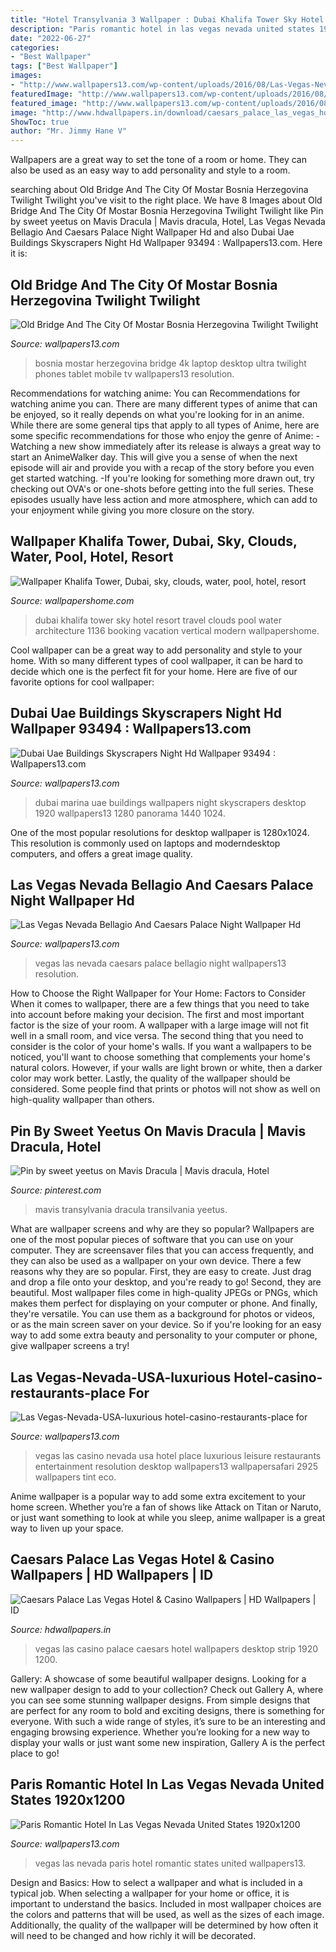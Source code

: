 ```yaml
---
title: "Hotel Transylvania 3 Wallpaper : Dubai Khalifa Tower Sky Hotel Resort Travel Clouds Pool Water Architecture 1136 Booking Vacation Vertical Modern Wallpapershome"
description: "Paris romantic hotel in las vegas nevada united states 1920x1200"
date: "2022-06-27"
categories:
- "Best Wallpaper"
tags: ["Best Wallpaper"]
images:
- "http://www.wallpapers13.com/wp-content/uploads/2016/08/Las-Vegas-Nevada-USA-luxurious-hotel-casino-restaurants-place-for-entertainment-and-leisure-Wallpaper-HD-5200x2925.jpg"
featuredImage: "http://www.wallpapers13.com/wp-content/uploads/2016/08/Las-Vegas-Nevada-USA-luxurious-hotel-casino-restaurants-place-for-entertainment-and-leisure-Wallpaper-HD-5200x2925.jpg"
featured_image: "http://www.wallpapers13.com/wp-content/uploads/2016/08/Las-Vegas-Nevada-Bellagio-and-Caesars-Palace-Night-Wallpaper-HD-3840x2160.jpg"
image: "http://www.hdwallpapers.in/download/caesars_palace_las_vegas_hotel__casino-1920x1200.jpg"
ShowToc: true
author: "Mr. Jimmy Hane V"
---
```



Wallpapers are a great way to set the tone of a room or home. They can also be used as an easy way to add personality and style to a room.

	

		
searching about Old Bridge And The City Of Mostar Bosnia Herzegovina Twilight Twilight you've visit to the right place. We have 8 Images about Old Bridge And The City Of Mostar Bosnia Herzegovina Twilight Twilight like Pin by sweet yeetus on Mavis Dracula | Mavis dracula, Hotel, Las Vegas Nevada Bellagio And Caesars Palace Night Wallpaper Hd and also Dubai Uae Buildings Skyscrapers Night Hd Wallpaper 93494 : Wallpapers13.com. Here it is:
		
    
## Old Bridge And The City Of Mostar Bosnia Herzegovina Twilight Twilight

<img loading=lazy src="https://www.wallpapers13.com/wp-content/uploads/2018/10/Old-Bridge-and-the-City-of-Mostar-Bosnia-Herzegovina-Twilight-Twilight-4K-Ultra-HD-TV-Wallpaper-for-Desktop-Laptop-Tablet-And-Mobile-Phones-3840x2400.jpg" onerror="this.onerror=null;this.src='https://tse3.mm.bing.net/th?id=OIP.eh3MdaNLgd05pk9isMBRpAHaEo&amp;pid=15.1';" alt="Old Bridge And The City Of Mostar Bosnia Herzegovina Twilight Twilight">

_Source: wallpapers13.com_

>bosnia mostar herzegovina bridge 4k laptop desktop ultra twilight phones tablet mobile tv wallpapers13 resolution. 

	

Recommendations for watching anime: You can
Recommendations for watching anime you can. There are many different types of anime that can be enjoyed, so it really depends on what you're looking for in an anime. While there are some general tips that apply to all types of Anime, here are some specific recommendations for those who enjoy the genre of Anime: 
-Watching a new show immediately after its release is always a great way to start an AnimeWalker day. This will give you a sense of when the next episode will air and provide you with a recap of the story before you even get started watching. 
-If you're looking for something more drawn out, try checking out OVA's or one-shots before getting into the full series. These episodes usually have less action and more atmosphere, which can add to your enjoyment while giving you more closure on the story.

    
## Wallpaper Khalifa Tower, Dubai, Sky, Clouds, Water, Pool, Hotel, Resort

<img loading=lazy src="http://wallpapershome.com/images/pages/pic_v/1136.jpg" onerror="this.onerror=null;this.src='https://tse3.mm.bing.net/th?id=OIP.gOd-g_tCcFab1TNLvSQIUgHaNK&amp;pid=15.1';" alt="Wallpaper Khalifa Tower, Dubai, sky, clouds, water, pool, hotel, resort">

_Source: wallpapershome.com_

>dubai khalifa tower sky hotel resort travel clouds pool water architecture 1136 booking vacation vertical modern wallpapershome. 

	

Cool wallpaper can be a great way to add personality and style to your home. With so many different types of cool wallpaper, it can be hard to decide which one is the perfect fit for your home. Here are five of our favorite options for cool wallpaper: 

    
## Dubai Uae Buildings Skyscrapers Night Hd Wallpaper 93494 : Wallpapers13.com

<img loading=lazy src="http://www.wallpapers13.com/wp-content/uploads/2016/01/Dubai_uae_buildings_skyscrapers_night_hd-wallpaper-93494-1024x768.jpg" onerror="this.onerror=null;this.src='https://tse3.mm.bing.net/th?id=OIP.W9BRHT4m7Zj045Gcfay7nQHaFj&amp;pid=15.1';" alt="Dubai Uae Buildings Skyscrapers Night Hd Wallpaper 93494 : Wallpapers13.com">

_Source: wallpapers13.com_

>dubai marina uae buildings wallpapers night skyscrapers desktop 1920 wallpapers13 1280 panorama 1440 1024. 

	

One of the most popular resolutions for desktop wallpaper is 1280x1024. This resolution is commonly used on laptops and moderndesktop computers, and offers a great image quality.

    
## Las Vegas Nevada Bellagio And Caesars Palace Night Wallpaper Hd

<img loading=lazy src="http://www.wallpapers13.com/wp-content/uploads/2016/08/Las-Vegas-Nevada-Bellagio-and-Caesars-Palace-Night-Wallpaper-HD-3840x2160.jpg" onerror="this.onerror=null;this.src='https://tse1.mm.bing.net/th?id=OIP.9vvyGcb2BtnDjS3snMye3wHaEK&amp;pid=15.1';" alt="Las Vegas Nevada Bellagio And Caesars Palace Night Wallpaper Hd">

_Source: wallpapers13.com_

>vegas las nevada caesars palace bellagio night wallpapers13 resolution. 

	

How to Choose the Right Wallpaper for Your Home: Factors to Consider
When it comes to wallpaper, there are a few things that you need to take into account before making your decision. The first and most important factor is the size of your room. A wallpaper with a large image will not fit well in a small room, and vice versa. 
The second thing that you need to consider is the color of your home's walls. If you want a wallpapers to be noticed, you'll want to choose something that complements your home's natural colors. However, if your walls are light brown or white, then a darker color may work better. 
Lastly, the quality of the wallpaper should be considered. Some people find that prints or photos will not show as well on high-quality wallpaper than others.

    
## Pin By Sweet Yeetus On Mavis Dracula | Mavis Dracula, Hotel

<img loading=lazy src="https://i.pinimg.com/736x/f0/b1/d1/f0b1d1d9e73cad1a1370e057ce074697.jpg" onerror="this.onerror=null;this.src='https://tse3.mm.bing.net/th?id=OIP.VelJp8u-Tt40Ec9JzuMeFwHaKn&amp;pid=15.1';" alt="Pin by sweet yeetus on Mavis Dracula | Mavis dracula, Hotel">

_Source: pinterest.com_

>mavis transylvania dracula transilvania yeetus. 

	

What are wallpaper screens and why are they so popular?
Wallpapers are one of the most popular pieces of software that you can use on your computer. They are screensaver files that you can access frequently, and they can also be used as a wallpaper on your own device. There a few reasons why they are so popular. First, they are easy to create. Just drag and drop a file onto your desktop, and you're ready to go! Second, they are beautiful. Most wallpaper files come in high-quality JPEGs or PNGs, which makes them perfect for displaying on your computer or phone. And finally, they're versatile. You can use them as a background for photos or videos, or as the main screen saver on your device. So if you're looking for an easy way to add some extra beauty and personality to your computer or phone, give wallpaper screens a try!

    
## Las Vegas-Nevada-USA-luxurious Hotel-casino-restaurants-place For

<img loading=lazy src="http://www.wallpapers13.com/wp-content/uploads/2016/08/Las-Vegas-Nevada-USA-luxurious-hotel-casino-restaurants-place-for-entertainment-and-leisure-Wallpaper-HD-5200x2925.jpg" onerror="this.onerror=null;this.src='https://tse3.mm.bing.net/th?id=OIP.9Zf0-FXiXxQ5SFmcqbHe6QHaEK&amp;pid=15.1';" alt="Las Vegas-Nevada-USA-luxurious hotel-casino-restaurants-place for">

_Source: wallpapers13.com_

>vegas las casino nevada usa hotel place luxurious leisure restaurants entertainment resolution desktop wallpapers13 wallpapersafari 2925 wallpapers tint eco. 

	

Anime wallpaper is a popular way to add some extra excitement to your home screen. Whether you’re a fan of shows like Attack on Titan or Naruto, or just want something to look at while you sleep, anime wallpaper is a great way to liven up your space.

    
## Caesars Palace Las Vegas Hotel &amp; Casino Wallpapers | HD Wallpapers | ID

<img loading=lazy src="http://www.hdwallpapers.in/download/caesars_palace_las_vegas_hotel__casino-1920x1200.jpg" onerror="this.onerror=null;this.src='https://tse4.mm.bing.net/th?id=OIP.AAujZbqh17a_KY0H3J7XsgHaEo&amp;pid=15.1';" alt="Caesars Palace Las Vegas Hotel &amp; Casino Wallpapers | HD Wallpapers | ID">

_Source: hdwallpapers.in_

>vegas las casino palace caesars hotel wallpapers desktop strip 1920 1200. 

	

Gallery: A showcase of some beautiful wallpaper designs.
Looking for a new wallpaper design to add to your collection? Check out Gallery A, where you can see some stunning wallpaper designs. From simple designs that are perfect for any room to bold and exciting designs, there is something for everyone. With such a wide range of styles, it’s sure to be an interesting and engaging browsing experience. Whether you’re looking for a new way to display your walls or just want some new inspiration, Gallery A is the perfect place to go!





	
	
    
## Paris Romantic Hotel In Las Vegas Nevada United States 1920x1200

<img loading=lazy src="https://www.wallpapers13.com/wp-content/uploads/2016/08/Paris-romantic-hotel-in-Las-Vegas-Nevada-United-States-1920x1200.jpg" onerror="this.onerror=null;this.src='https://tse4.mm.bing.net/th?id=OIP.q8iKBHSnbm_touFFQJhokQHaEo&amp;pid=15.1';" alt="Paris Romantic Hotel In Las Vegas Nevada United States 1920x1200">

_Source: wallpapers13.com_

>vegas las nevada paris hotel romantic states united wallpapers13. 

	

Design and Basics: How to select a wallpaper and what is included in a typical job.
When selecting a wallpaper for your home or office, it is important to understand the basics. Included in most wallpaper choices are the colors and patterns that will be used, as well as the sizes of each image. Additionally, the quality of the wallpaper will be determined by how often it will need to be changed and how richly it will be decorated.

